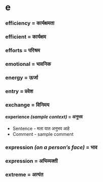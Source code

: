 # e

### efficiency = कार्यक्षमता

### efficient = कार्यक्षम

### efforts = परिश्रम

### emotional = भावनिक

### energy = ऊर्जा

### entry = प्रवेश

### exchange = विनिमय

#### experience *(sample context)* = अनुभव

- Sentence - मला यात अनुभव आहे
- Comment - sample comment

### expression *(on a person’s face)* = भाव

### expression = अभिव्यक्ती

### extreme = अत्यंत

